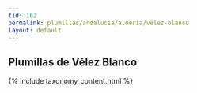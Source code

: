 ```yaml
---
tid: 162
permalink: plumillas/andalucia/almeria/velez-blanco
layout: default
---
```

## Plumillas de Vélez Blanco
{% include taxonomy_content.html %}
